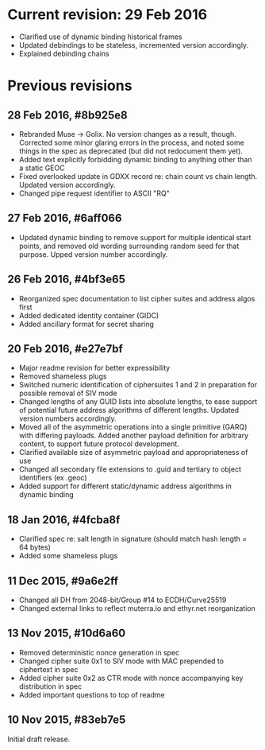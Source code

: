 # Current revision: 29 Feb 2016

+ Clarified use of dynamic binding historical frames
+ Updated debindings to be stateless, incremented version accordingly.
+ Explained debinding chains

# Previous revisions

## 28 Feb 2016, #8b925e8

+ Rebranded Muse -> Golix. No version changes as a result, though. Corrected some minor glaring errors in the process, and noted some things in the spec as deprecated (but did not redocument them yet).
+ Added text explicitly forbidding dynamic binding to anything other than a static GEOC
+ Fixed overlooked update in GDXX record re: chain count vs chain length. Updated version accordingly.
+ Changed pipe request identifier to ASCII "RQ"

## 27 Feb 2016, #6aff066

+ Updated dynamic binding to remove support for multiple identical start points, and removed old wording surrounding random seed for that purpose. Upped version number accordingly.

## 26 Feb 2016, #4bf3e65

+ Reorganized spec documentation to list cipher suites and address algos first
+ Added dedicated identity container (GIDC)
+ Added ancillary format for secret sharing

## 20 Feb 2016, #e27e7bf

+ Major readme revision for better expressibility
+ Removed shameless plugs
+ Switched numeric identification of ciphersuites 1 and 2 in preparation for possible removal of SIV mode
+ Changed lengths of any GUID lists into absolute lengths, to ease support of potential future address algorithms of different lengths. Updated version numbers accordingly.
+ Moved all of the asymmetric operations into a single primitive (GARQ) with differing payloads. Added another payload definition for arbitrary content, to support future protocol development.
+ Clarified available size of asymmetric payload and appropriateness of use
+ Changed all secondary file extensions to .guid and tertiary to object identifiers (ex .geoc)
+ Added support for different static/dynamic address algorithms in dynamic binding

## 18 Jan 2016, #4fcba8f

+ Clarified spec re: salt length in signature (should match hash length = 64 bytes)
+ Added some shameless plugs

## 11 Dec 2015, #9a6e2ff

+ Changed all DH from 2048-bit/Group #14 to ECDH/Curve25519
+ Changed external links to reflect muterra.io and ethyr.net reorganization

## 13 Nov 2015, #10d6a60

+ Removed deterministic nonce generation in spec
+ Changed cipher suite 0x1 to SIV mode with MAC prepended to ciphertext in spec
+ Added cipher suite 0x2 as CTR mode with nonce accompanying key distribution in spec
+ Added important questions to top of readme

## 10 Nov 2015, #83eb7e5

Initial draft release.